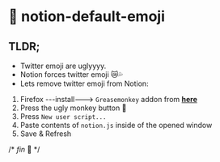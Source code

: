 # 🧁 notion-default-emoji
## TLDR;
- Twitter emoji are uglyyyy. 
- Notion forces twitter emoji 😿💦 
- Lets remove twitter emoji from Notion:
 
1. Firefox ---install---> `Greasemonkey` addon from [**here**](https://addons.mozilla.org/en-US/firefox/addon/greasemonkey/)
2. Press the ugly monkey button 🙈
3. Press `New user script...`
4. Paste contents of `notion.js` inside of the opened window
5. Save & Refresh

/* *fin* 🐒 */

